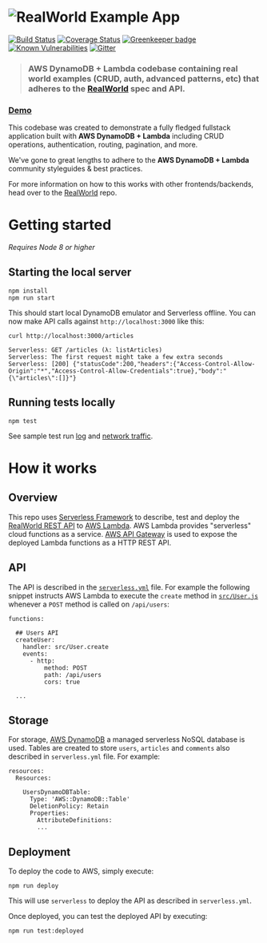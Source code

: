 # ![RealWorld Example App](https://rawgit.com/anishkny/realworld-dynamodb-lambda/master/lambda-node-logo.png)

[![Build Status](https://travis-ci.org/anishkny/realworld-dynamodb-lambda.svg?branch=master)](https://travis-ci.org/anishkny/realworld-dynamodb-lambda)
[![Coverage Status](https://coveralls.io/repos/github/anishkny/realworld-dynamodb-lambda/badge.svg?branch=master)](https://coveralls.io/github/anishkny/realworld-dynamodb-lambda?branch=master)
[![Greenkeeper badge](https://badges.greenkeeper.io/anishkny/realworld-dynamodb-lambda.svg)](https://greenkeeper.io/)
[![Known Vulnerabilities](https://snyk.io/test/github/anishkny/realworld-dynamodb-lambda/badge.svg)](https://snyk.io/test/github/anishkny/realworld-dynamodb-lambda)
[![Gitter](https://img.shields.io/gitter/room/realworld-dev/node-lambda-dynamodb.svg)](https://gitter.im/realworld-dev/node-lambda-dynamodb)

> ### AWS DynamoDB + Lambda codebase containing real world examples (CRUD, auth, advanced patterns, etc) that adheres to the [RealWorld](https://github.com/gothinkster/realworld-example-apps) spec and API.


### [Demo](https://anishkny.github.io/realworld-dynamodb-lambda/test-output/network.html)

This codebase was created to demonstrate a fully fledged fullstack application built with **AWS DynamoDB + Lambda** including CRUD operations, authentication, routing, pagination, and more.

We've gone to great lengths to adhere to the **AWS DynamoDB + Lambda** community styleguides & best practices.

For more information on how to this works with other frontends/backends, head over to the [RealWorld](https://github.com/gothinkster/realworld) repo.

# Getting started

*Requires Node 8 or higher*

## Starting the local server

```
npm install
npm run start
```

This should start local DynamoDB emulator and Serverless offline. You can now make API calls against `http://localhost:3000` like this:

```
curl http://localhost:3000/articles

Serverless: GET /articles (λ: listArticles)
Serverless: The first request might take a few extra seconds
Serverless: [200] {"statusCode":200,"headers":{"Access-Control-Allow-Origin":"*","Access-Control-Allow-Credentials":true},"body":"{\"articles\":[]}"}
```

## Running tests locally
```
npm test
```
See sample test run [log](https://anishkny.github.io/realworld-dynamodb-lambda/test-output/test.log) and [network traffic](https://anishkny.github.io/realworld-dynamodb-lambda/test-output/network.html).

# How it works

## Overview
This repo uses [Serverless Framework](https://serverless.com) to describe, test and deploy the [RealWorld REST API](https://github.com/gothinkster/realworld/blob/master/api/README.md#endpoints) to [AWS Lambda](https://aws.amazon.com/lambda/). AWS Lambda provides "serverless" cloud functions as a service. [AWS API Gateway](https://aws.amazon.com/api-gateway/) is used to expose the deployed Lambda functions as a HTTP REST API.

## API
The API is described in the [`serverless.yml`](serverless.yml) file. For example the following snippet instructs AWS Lambda to execute the `create` method in [`src/User.js`](src/User.js) whenever a `POST` method is called on `/api/users`:
```
functions:

  ## Users API
  createUser:
    handler: src/User.create
    events:
      - http:
          method: POST
          path: /api/users
          cors: true

  ...
```

## Storage
For storage, [AWS DynamoDB](https://aws.amazon.com/dynamodb/) a managed serverless NoSQL database is used. Tables are created to store `users`, `articles` and `comments` also described in `serverless.yml` file. For example:
```
resources:
  Resources:

    UsersDynamoDBTable:
      Type: 'AWS::DynamoDB::Table'
      DeletionPolicy: Retain
      Properties:
        AttributeDefinitions:
        ...
```

## Deployment
To deploy the code to AWS, simply execute:
```
npm run deploy
```
This will use `serverless` to deploy the API as described in `serverless.yml`.

Once deployed, you can test the deployed API by executing:
```
npm run test:deployed
```
